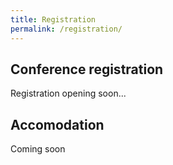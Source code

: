 ```yaml
---
title: Registration
permalink: /registration/
---
```


## Conference registration
Registration opening soon...

<!-- ---

If you will submit an abstract, wait with registering as particiants with accepted abstract will receive a link to register for free.

---

The event will feature a conference dinner on **Wednesday, 3 September**.
The dinner costs **€108**, which is not covered or reimbursed by the organization and will be at your own expense.

Please select your registration option below. You will be redirected to the registration page. 

You may need to select English in the top right corner and create an account first. 
Make sure to click the **Sign me in** button after completing the form.

<div style="text-align: center; margin: 20px 0;">
    <a href="https://icts.kuleuven.be/apps/onebutton/profile/814359" style="
        display: inline-block;
        padding: 10px 20px;
        background-color: #28a745;
        color: white;
        text-decoration: none;
        border-radius: 5px;
        font-size: 16px;
        margin-right: 20px;">
        Register with Dinner (108€)
    </a>

    <span style="font-size: 18px; vertical-align: middle;">or</span>

    <a href="https://icts.kuleuven.be/apps/onebutton/profile/814359" style="
        display: inline-block;
        padding: 10px 20px;
        background-color: #007BFF;
        color: white;
        text-decoration: none;
        border-radius: 5px;
        font-size: 16px;
        margin-left: 20px;">
        Register without Dinner (Free)
    </a>
</div>

By registering, you confirm your participation in the conference.  -->

## Accomodation 
Coming soon
